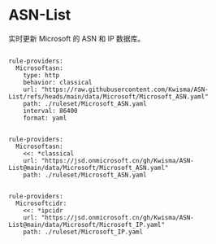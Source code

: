 
# ASN-List

实时更新 Microsoft 的 ASN 和 IP 数据库。

<pre><code class="language-javascript">
rule-providers:
  Microsoftasn:
    type: http
    behavior: classical
    url: "https://raw.githubusercontent.com/Kwisma/ASN-List/refs/heads/main/data/Microsoft/Microsoft_ASN.yaml"
    path: ./ruleset/Microsoft_ASN.yaml
    interval: 86400
    format: yaml
</code></pre>

<pre><code class="language-javascript">
rule-providers:
  Microsoftasn:
    <<: *classical
    url: "https://jsd.onmicrosoft.cn/gh/Kwisma/ASN-List@main/data/Microsoft/Microsoft_ASN.yaml"
    path: ./ruleset/Microsoft_ASN.yaml
</code></pre>

<pre><code class="language-javascript">
rule-providers:
  Microsoftcidr:
    <<: *ipcidr
    url: "https://jsd.onmicrosoft.cn/gh/Kwisma/ASN-List@main/data/Microsoft/Microsoft_IP.yaml"
    path: ./ruleset/Microsoft_IP.yaml
</code></pre>